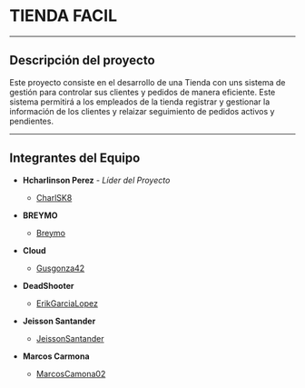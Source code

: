 # TIENDA FACIL
- - -
## Descripción del proyecto

Este proyecto consiste en el desarrollo de una Tienda con uns sistema de gestión para controlar sus clientes y pedidos de manera eficiente. Este sistema permitirá a los empleados de la tienda registrar y gestionar la información de los clientes y relaizar seguimiento de pedidos activos y pendientes.

- - - 
## Integrantes del Equipo

- **Hcharlinson Perez** - _Líder del Proyecto_
    - [CharlSK8](https://github.com/CharlSK8)

- **BREYMO**
    - [Breymo](https://github.com/breymo)
- **Cloud**
    - [Gusgonza42](https://github.com/gusgonza42)
- **DeadShooter**
    - [ErikGarciaLopez](https://github.com/ErikGarciaLopez)
- **Jeisson Santander**
    - [JeissonSantander](https://github.com/JeissonSantander)
- **Marcos Carmona**
    - [MarcosCamona02](https://github.com/MarcosCarmona02)


